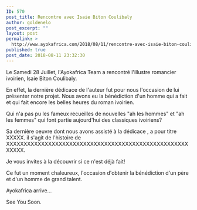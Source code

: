 ```yaml
---
ID: 570
post_title: Rencontre avec Isaie Biton Coulibaly
author: goldenelo
post_excerpt: ""
layout: post
permalink: >
  http://www.ayokafrica.com/2018/08/11/rencontre-avec-isaie-biton-coulibaly/
published: true
post_date: 2018-08-11 23:32:30
---
```

Le Samedi 28 Juillet, l'Ayokafrica Team a rencontré l'illustre romancier ivoirien, Isaie Biton Coulibaly.

En effet, la dernière dédicace de l'auteur fut pour nous l'occasion de lui présenter notre projet. Nous avons eu la bénédiction d'un homme qui a fait et qui fait encore les belles heures du roman ivoirien.

Qui n'a pas pu les fameux recueilles de nouvelles "ah les hommes" et "ah les femmes" qui font partie aujourd'hui des classiques ivoiriens?

Sa dernière oeuvre dont nous avons assisté à la dédicace , a pour titre XXXXX. il s'agit de l'histoire de XXXXXXXXXXXXXXXXXXXXXXXXXXXXXXXXXXXXXXXXXXXXXXXXXXXXXXXXX.

Je vous invites à la découvrir si ce n'est déjà fait!

Ce fut un moment chaleureux, l'occasion d'obtenir la bénédiction d'un père et d'un homme de grand talent.

Ayokafrica arrive...

See You Soon.

&nbsp;